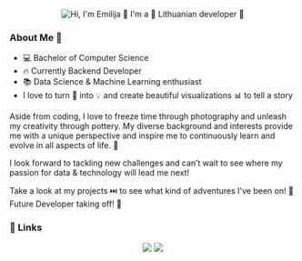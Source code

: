 <p align="center">
  <img src="https://github.com/baranema/my_profile/blob/main/hello.gif" alt="Hi, I'm Emilija 👋 I'm a 🚀 Lithuanian developer 🚀">
</p>

### About Me 💫

- 💻 Bachelor of Computer Science
- 🔥 Currently Backend Developer
- 📚 Data Science & Machine Learning enthusiast
- I love to turn 🔢 into 💡 and create beautiful visualizations 📊 to tell a story

Aside from coding, I love to freeze time through photography and unleash my creativity through pottery. My diverse background and interests provide me with a unique perspective and inspire me to continuously learn and evolve in all aspects of life. 🎨

I look forward to tackling new challenges and can’t wait to see where my passion for data & technology will lead me next! 

Take a look at my projects ⏭️ to see what kind of adventures I've been on! 🚀 Future Developer taking off! 🚀

### :link: Links
<p align="center">
  <a href= "https://github.com/baranema/"><img src="https://img.icons8.com/material-outlined/27/000000/ball-point-pen.png"/></a>
  <a href= "hhttps://www.linkedin.com/in/emilijabaranauskaite/"><img src="https://img.icons8.com/material-outlined/30/000000/linkedin.png"/></a>
</p>